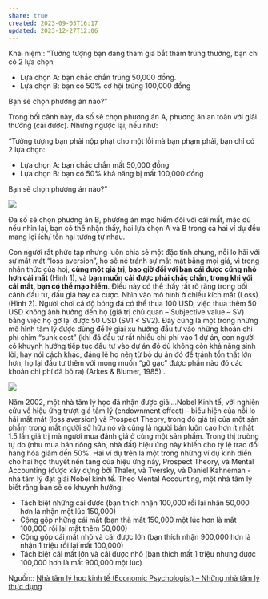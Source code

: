 ```yaml
---
share: true
created: 2023-09-05T16:17
updated: 2023-12-27T12:06
---
```


Khái niệm:: 
“Tưởng tượng bạn đang tham gia bắt thăm trúng thưởng, bạn chỉ có 2 lựa chọn

- Lựa chọn A: bạn chắc chắn trúng 50,000 đồng.
- Lựa chọn B: bạn có 50% cơ hội trúng 100,000 đồng

Bạn sẽ chọn phương án nào?”

Trong bối cảnh này, đa số sẽ chọn phương án A, phương án an toàn với giải thưởng (cái được). Nhưng ngược lại, nếu như:

“Tưởng tượng bạn phải nộp phạt cho một lỗi mà bạn phạm phải, bạn chỉ có 2 lựa chọn:

- Lựa chọn A: bạn chắc chắn mất 50,000 đồng
- Lựa chọn B: bạn có 50% khả năng bị mất 100,000 đồng

Bạn sẽ chọn phương án nào?”

![](https://media.licdn.com/dms/image/C4D12AQEayFy99lIZrg/article-inline_image-shrink_400_744/0/1520194848701?e=1709164800&v=beta&t=DBGCmaq5QHe2i0NakIER8wwmvJbdgSSq17xzgySVr4Y)

Đa số sẽ chọn phương án B, phương án mạo hiểm đối với cái mất, mặc dù nếu nhìn lại, bạn có thể nhận thấy, hai lựa chọn A và B trong cả hai ví dụ đều mang lợi ích/ tổn hại tương tự nhau.

Con người rất phức tạp nhưng luôn chia sẻ một đặc tính chung, nỗi lo hãi với sự mất mát “loss aversion”, họ sẽ né tránh sự mất mát bằng mọi giá, vì trong nhận thức của hoj, **cùng một giá trị, bao giờ đối với bạn cái được cũng nhỏ hơn cái mất** (Hình 1), và **bạn muốn cái được phải chắc chắn, trong khi với cái mất, bạn có thể mạo hiểm**. Điều này có thể thấy rất rõ ràng trong bối cảnh đầu tư, đấu giá hay cá cược. Nhìn vào mô hình ở chiều kích mất (Loss) (Hình 2). Người chơi cá độ bóng đá có thể thua 100 USD, việc thua thêm 50 USD không ảnh hưởng đến họ (giá trị chủ quan – Subjective value – SV) bằng việc họ gỡ lại được 50 USD (SV1 < SV2). Đây cũng là một trong những mô hình tâm lý được dùng để lý giải xu hướng đầu tư vào những khoản chi phí chìm “sunk cost” (khi đã đầu tư rất nhiều chi phí vào 1 dự án, con người có khuynh hướng tiếp tục đầu tư vào dự án đó dù không còn khả năng sinh lời, hay nói cách khác, đáng lẽ họ nên từ bỏ dự án đó để tránh tổn thất lớn hơn, họ lại đầu tư thêm với mong muốn “gỡ gạc” được phần nào đó các khoản chi phí đã bỏ ra) (Arkes & Blumer, 1985) .

![](https://media.licdn.com/dms/image/C4D12AQFjAAq2rbzzaw/article-inline_image-shrink_400_744/0/1520215783978?e=1709164800&v=beta&t=g-lVoVFb_cz3QPRsbFje1WtG_9M3MS6a0H2FT5KhnPg)

Năm 2002, một nhà tâm lý học đã nhận được giải…Nobel Kinh tế, với nghiên cứu về hiệu ứng trượt giá tâm lý (endownment effect) - biểu hiện của nỗi lo hãi mất mát (loss aversion) và Prospect Theory, trong đó giá trị của một sản phẩm trong mắt người sở hữu nó và cũng là người bán luôn cao hơn ít nhất 1.5 lần giá trị mà người mua đánh giá ở cùng một sản phẩm. Trong thị trường tự do (như mua bán nông sản, nhà đất) hiệu ứng này khiến cho tỷ lệ trao đổi hàng hóa giảm đến 50%. Hai ví dụ trên là một trong những ví dụ kinh điển cho hai học thuyết nền tảng của hiệu ứng này, Prospect Theory, và Mental Accounting (được xây dựng bởi Thaler, và Tversky, và Daniel Kahneman - nhà tâm lý đạt giải Nobel kinh tế. Theo Mental Accounting, một nhà tâm lý biết rằng bạn sẽ có khuynh hướng:

- Tách biệt những cái được (bạn thích nhận 100,000 rồi lại nhận 50,000 hơn là nhận một lúc 150,000)
- Cộng gộp những cái mất (bạn thà mất 150,000 một lúc hơn là mất 100,000 rồi lại mất thêm 50,000)
- Cộng gộp cái mất nhỏ và cái được lớn (bạn thích nhận 900,000 hơn là nhận 1 triệu rồi lại mất 100,000)
- Tách biệt cái mất lớn và cái được nhỏ (bạn thích mất 1 triệu nhưng được 100,000 hơn là mất 900,000 một lúc)

Nguồn:: [Nhà tâm lý học kinh tế (Economic Psychologist) – Những nhà tâm lý thực dụng](https://www.linkedin.com/pulse/nh%C3%A0-t%C3%A2m-l%C3%BD-h%E1%BB%8Dc-kinh-t%E1%BA%BF-economic-psychologist-nh%E1%BB%AFng-th%E1%BB%B1c-ngoc-anh/)